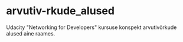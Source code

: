 # arvutiv-rkude_alused
Udacity "Networking for Developers" kursuse konspekt arvutivõrkude alused aine raames.
